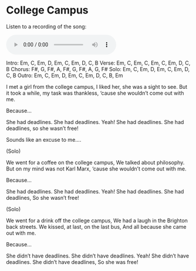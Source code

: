 # College Campus

Listen to a recording of the song:

<audio controls src="/assets/audio/CollegeCampus.wav"></audio>

Intro: Em, C, Em, D, Em, C, Em, D, C, B
Verse: Em, C, Em, C, Em, C, Em, D, C, B
Chorus: F#, G, F#, A, F#, G, F#, A, G, F#
Solo: Em, C, Em, D, Em, C, Em, D, C, B
Outro: Em, C, Em, D, Em, C, Em, D, C, B, Em

I met a girl from the college campus,
I liked her, she was a sight to see.
But it took a while, my task was thankless,
‘cause she wouldn’t come out with me.

Because…

She had deadlines.
She had deadlines.
Yeah! She had deadlines.
She had deadlines, so she wasn’t free!

Sounds like an excuse to me….

(Solo)

We went for a coffee on the college campus,
We talked about philosophy.
But on my mind was not Karl Marx,
‘cause she wouldn’t come out with me.

Because…

She had deadlines.
She had deadlines.
Yeah! She had deadlines.
She had deadlines,
So she wasn’t free!

(Solo)

We went for a drink off the college campus,
We had a laugh in the Brighton back streets.
We kissed, at last, on the last bus,
And all because she came out with me.

Because…

She didn’t have deadlines.
She didn’t have deadlines.
Yeah! She didn’t have deadlines.
She didn’t have deadlines,
So she was free!

&nbsp;
